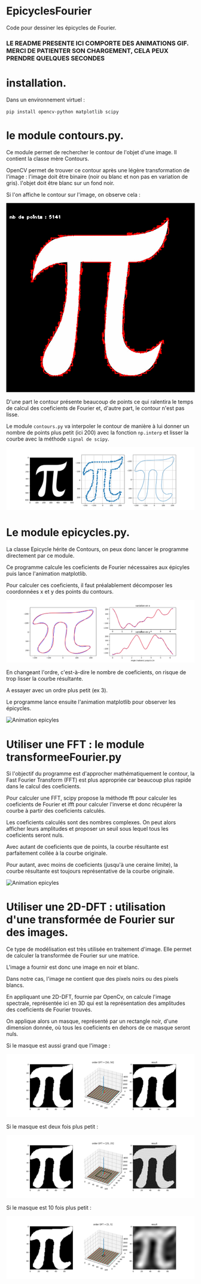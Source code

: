 # EpicyclesFourier

Code pour dessiner les épicycles de Fourier. 

### LE README PRESENTE ICI COMPORTE DES ANIMATIONS GIF. MERCI DE PATIENTER SON CHARGEMENT, CELA PEUX PRENDRE QUELQUES SECONDES ###

# installation. 

Dans un environnement virtuel :  

`pip install opencv-python matplotlib scipy`

# le module contours.py. 

Ce module permet de rechercher le contour de l'objet d'une image. Il contient la classe mère Contours. 

OpenCV permet de trouver ce contour après une légère transformation de l'image :
l'image doit être binaire (noir ou blanc et non pas en variation de gris). 
l'objet doit être blanc sur un fond noir. 

Si l'on affiche le contour sur l'image, on observe cela :

![Contours Image](Pictures/image_originale.png)

D'une part le contour présente beaucoup de points ce qui ralentira le temps de calcul des coeficients de Fourier et, d'autre part, le contour n'est pas lisse. 

Le module `contours.py` va interpoler le contour de manière à lui donner un nombre de points plus petit (ici 200) avec la fonction `np.interp` et lisser la courbe avec la méthode `signal de scipy`. 

![Contours Image](Pictures/resultat_contour.png)

# Le module epicycles.py. 

La classe Epicycle hérite de Contours, on peux donc lancer le programme directement par ce module. 

Ce programme calcule les coeficients de Fourier nécessaires aux épicyles puis lance l'animation matplotlib. 

Pour calculer ces coeficients, il faut préalablement décomposer les coordonnées x et y des points du contours. 

![Contours Image](Pictures/epicycles.png)


En changeant l'ordre, c'est-à-dire le nombre de coeficients, on risque de trop lisser la courbe résultante. 

A essayer avec un ordre plus petit (ex 3). 

Le programme lance ensuite l'animation matplotlib pour observer les épicycles. 

![Animation epicyles](Pictures/animation_readme.gif)

# Utiliser une FFT : le module transformeeFourier.py

Si l'objectif du programme est d'approcher mathématiquement le contour, la Fast Fourier Transform (FFT) est plus appropriée car beaucoup plus rapide dans le calcul des coeficients. 

Pour calculer une FFT, scipy propose la méthode fft pour calculer les coeficients de Fourier et ifft pour calculer l'inverse et donc récupérer la courbe à partir des coeficients calculés. 

Les coeficients calculés sont des nombres complexes. On peut alors afficher leurs amplitudes et proposer un seuil sous lequel tous les coeficients seront nuls. 

Avec autant de coeficients que de points, la courbe résultante est parfaitement collée à la courbe originale. 

Pour autant, avec moins de coeficients (jusqu'à une ceraine limite), la courbe résultante est toujours représentative de la courbe originale. 

![Animation epicyles](Pictures/animation_readme_fft.gif)

# Utiliser une 2D-DFT : utilisation d'une transformée de Fourier sur des images. 

Ce type de modélisation est très utilisée en traitement d'image. Elle permet de calculer la transformée de Fourier sur une matrice. 

L'image a fournir est donc une image en noir et blanc. 

Dans notre cas, l'image ne contient que des pixels noirs ou des pixels blancs. 

En appliquant une 2D-DFT, fournie par OpenCv, on calcule l'image spectrale, représentée ici en 3D qui est la représentation des amplitudes des coeficients de Fourier trouvés. 

On applique alors un masque, représenté par un rectangle noir, d'une dimension donnée, où tous les coeficients en dehors de ce masque seront nuls. 

Si le masque est aussi grand que l'image :

![Contours Image](<Pictures/image_DFT_[50, 50].png>)

Si le masque est deux fois plus petit :

![alt text](<Pictures/image_DFT_[25, 25].png>)

Si le masque est 10 fois plus petit :

![alt text](<Pictures/image_DFT_[5, 5].png>)







